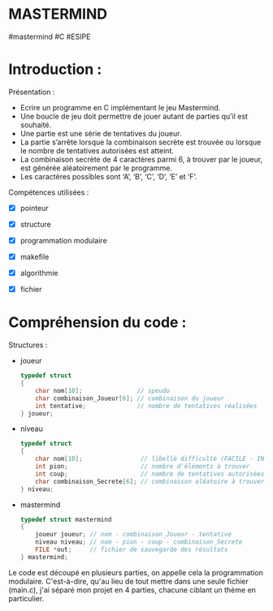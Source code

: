 # MASTERMIND
#mastermind 
#C 
#ESIPE


<h1> Introduction : </h1>

Présentation :
 - Ecrire un programme en C implémentant le jeu Mastermind. 
 - Une boucle de jeu doit permettre de jouer autant de parties qu’il est souhaité. 
 - Une partie est une série de tentatives du joueur. 
 - La partie s’arrête lorsque la combinaison secrète est trouvée ou lorsque le nombre  de tentatives autorisées est atteint. 
 - La combinaison secrète de 4 caractères parmi 6, à trouver par le joueur, est générée aléatoirement par le programme. 
 - Les caractères possibles sont ‘A’, ‘B’, ‘C’, ‘D’, ‘E’ et ‘F’. 

Compétences utilisées :
 - [x] pointeur
 - [x] structure
 - [x] programmation modulaire
 - [x] makefile
 - [x] algorithmie
 - [x] fichier



<h1> Compréhension du code : </h1>
 
 Structures : 
 
  - joueur
     ```c
     typedef struct
     {
         char nom[10];               // speudo
         char combinaison_Joueur[6]; // combinaison du joueur
         int tentative;              // nombre de tentatives réalisées
     } joueur;
     ```
     
  - niveau
     ```c
     typedef struct
     {
         char nom[10];                // libellé difficulté (FACILE - INTERMEDIAIRE - DIFFICILE)
         int pion;                    // nombre d'éléments à trouver
         int coup;                    // nombre de tentatives autorisées
         char combinaison_Secrete[6]; // combinaison aléatoire à trouver
     } niveau;
     ```
     
  - mastermind
     ```c
     typedef struct mastermind
     {
         joueur joueur; // nom - combinaison_Joueur - tentative
         niveau niveau; // nom - pion - coup - combinaison_Secrete
         FILE *out;     // fichier de sauvegarde des résultats
     } mastermind;
     ```
  

Le code est découpé en plusieurs parties, on appelle cela la programmation modulaire. C'est-à-dire, qu'au lieu de tout mettre dans une seule fichier (main.c), j'ai séparé mon projet en 4 parties, chacune ciblant un thème en particulier.
